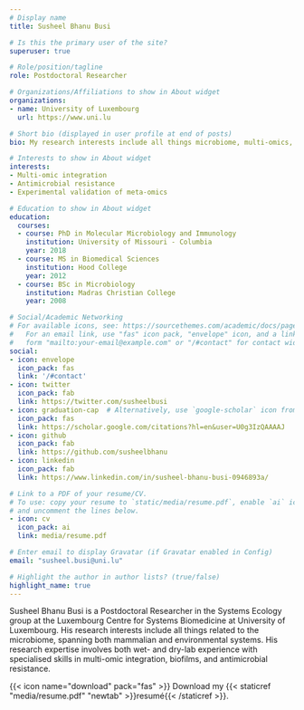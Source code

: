 ```yaml
---
# Display name
title: Susheel Bhanu Busi

# Is this the primary user of the site?
superuser: true

# Role/position/tagline
role: Postdoctoral Researcher

# Organizations/Affiliations to show in About widget
organizations:
- name: University of Luxembourg
  url: https://www.uni.lu

# Short bio (displayed in user profile at end of posts)
bio: My research interests include all things microbiome, multi-omics, biofilms and antimicrobial resistance (AMR)

# Interests to show in About widget
interests:
- Multi-omic integration
- Antimicrobial resistance
- Experimental validation of meta-omics

# Education to show in About widget
education:
  courses:
  - course: PhD in Molecular Microbiology and Immunology
    institution: University of Missouri - Columbia
    year: 2018
  - course: MS in Biomedical Sciences
    institution: Hood College
    year: 2012
  - course: BSc in Microbiology
    institution: Madras Christian College
    year: 2008

# Social/Academic Networking
# For available icons, see: https://sourcethemes.com/academic/docs/page-builder/#icons
#   For an email link, use "fas" icon pack, "envelope" icon, and a link in the
#   form "mailto:your-email@example.com" or "/#contact" for contact widget.
social:
- icon: envelope
  icon_pack: fas
  link: '/#contact'
- icon: twitter
  icon_pack: fab
  link: https://twitter.com/susheelbusi
- icon: graduation-cap  # Alternatively, use `google-scholar` icon from `ai` icon pack
  icon_pack: fas
  link: https://scholar.google.com/citations?hl=en&user=U0g3IzQAAAAJ
- icon: github
  icon_pack: fab
  link: https://github.com/susheelbhanu
- icon: linkedin
  icon_pack: fab
  link: https://www.linkedin.com/in/susheel-bhanu-busi-0946893a/

# Link to a PDF of your resume/CV.
# To use: copy your resume to `static/media/resume.pdf`, enable `ai` icons in `params.toml`, 
# and uncomment the lines below.
- icon: cv
  icon_pack: ai
  link: media/resume.pdf

# Enter email to display Gravatar (if Gravatar enabled in Config)
email: "susheel.busi@uni.lu"

# Highlight the author in author lists? (true/false)
highlight_name: true
---
```


Susheel Bhanu Busi is a Postdoctoral Researcher in the Systems Ecology group at the Luxembourg Centre for Systems Biomedicine at University of Luxembourg. His research interests include all things related to the microbiome, spanning both mammalian and environmental systems. His research expertise involves both wet- and dry-lab experience with specialised skills in multi-omic integration, biofilms, and antimicrobial resistance. 


{{< icon name="download" pack="fas" >}} Download my {{< staticref "media/resume.pdf" "newtab" >}}resumé{{< /staticref >}}.
